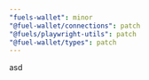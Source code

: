```yaml
---
"fuels-wallet": minor
"@fuel-wallet/connections": patch
"@fuels/playwright-utils": patch
"@fuel-wallet/types": patch
---
```


asd
